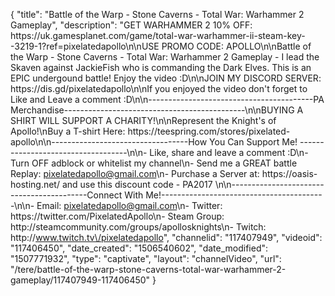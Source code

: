 {
    "title": "Battle of the Warp - Stone Caverns - Total War: Warhammer 2 Gameplay",
    "description": "GET WARHAMMER 2 10% OFF: https:\/\/uk.gamesplanet.com\/game\/total-war-warhammer-ii-steam-key--3219-1?ref=pixelatedapollo\n\nUSE PROMO CODE: APOLLO\n\nBattle of the Warp - Stone Caverns - Total War: Warhammer 2 Gameplay - I lead the Skaven against JackieFish who is commanding the Dark Elves. This is an EPIC undergound battle! Enjoy the video :D\n\nJOIN MY DISCORD SERVER: https:\/\/dis.gd\/pixelatedapollo\n\nIf you enjoyed the video don't forget to Like and Leave a comment :D\n\n-----------------------------------------PA Merchandise---------------------------------------------\n\nBUYING A SHIRT WILL SUPPORT A CHARITY!\n\nRepresent the Knight's of Apollo!\nBuy a T-shirt Here: https:\/\/teespring.com\/stores\/pixelated-apollo\n\n----------------------------------How You Can Support Me! -----------------------------------\n\n- Like, share and leave a comment :D\n- Turn OFF adblock or whitelist my channel\n- Send me a GREAT battle Replay: pixelatedapollo@gmail.com\n- Purchase a Server at: https:\/\/oasis-hosting.net\/ and use this discount code - PA2017 \n\n------------------------------------------Connect With Me!-----------------------------------------\n\n- Email: pixelatedapollo@gmail.com\n- Twitter: https:\/\/twitter.com\/PixelatedApollo\n- Steam Group:  http:\/\/steamcommunity.com\/groups\/apollosknights\n- Twitch: http:\/\/www.twitch.tv\/pixelatedapollo",
    "channelid": "117407949",
    "videoid": "117406450",
    "date_created": "1506540602",
    "date_modified": "1507771932",
    "type": "captivate",
    "layout": "channelVideo",
    "url": "\/tere\/battle-of-the-warp-stone-caverns-total-war-warhammer-2-gameplay\/117407949-117406450"
}